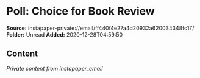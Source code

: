 # Poll: Choice for Book Review

**Source:** instapaper-private://email/ff440f4e27a4d20932a620034348fc17/
**Folder:** Unread
**Added:** 2020-12-28T04:59:50




## Content
*Private content from instapaper_email*
